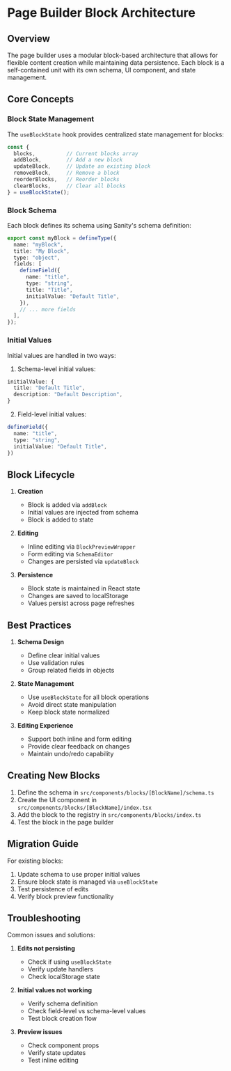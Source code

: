 # Page Builder Block Architecture

## Overview

The page builder uses a modular block-based architecture that allows for flexible content creation while maintaining data persistence. Each block is a self-contained unit with its own schema, UI component, and state management.

## Core Concepts

### Block State Management

The `useBlockState` hook provides centralized state management for blocks:

```typescript
const {
  blocks,          // Current blocks array
  addBlock,        // Add a new block
  updateBlock,     // Update an existing block
  removeBlock,     // Remove a block
  reorderBlocks,   // Reorder blocks
  clearBlocks,     // Clear all blocks
} = useBlockState();
```

### Block Schema

Each block defines its schema using Sanity's schema definition:

```typescript
export const myBlock = defineType({
  name: "myBlock",
  title: "My Block",
  type: "object",
  fields: [
    defineField({
      name: "title",
      type: "string",
      title: "Title",
      initialValue: "Default Title",
    }),
    // ... more fields
  ],
});
```

### Initial Values

Initial values are handled in two ways:

1. Schema-level initial values:
```typescript
initialValue: {
  title: "Default Title",
  description: "Default Description",
}
```

2. Field-level initial values:
```typescript
defineField({
  name: "title",
  type: "string",
  initialValue: "Default Title",
})
```

## Block Lifecycle

1. **Creation**
   - Block is added via `addBlock`
   - Initial values are injected from schema
   - Block is added to state

2. **Editing**
   - Inline editing via `BlockPreviewWrapper`
   - Form editing via `SchemaEditor`
   - Changes are persisted via `updateBlock`

3. **Persistence**
   - Block state is maintained in React state
   - Changes are saved to localStorage
   - Values persist across page refreshes

## Best Practices

1. **Schema Design**
   - Define clear initial values
   - Use validation rules
   - Group related fields in objects

2. **State Management**
   - Use `useBlockState` for all block operations
   - Avoid direct state manipulation
   - Keep block state normalized

3. **Editing Experience**
   - Support both inline and form editing
   - Provide clear feedback on changes
   - Maintain undo/redo capability

## Creating New Blocks

1. Define the schema in `src/components/blocks/[BlockName]/schema.ts`
2. Create the UI component in `src/components/blocks/[BlockName]/index.tsx`
3. Add the block to the registry in `src/components/blocks/index.ts`
4. Test the block in the page builder

## Migration Guide

For existing blocks:

1. Update schema to use proper initial values
2. Ensure block state is managed via `useBlockState`
3. Test persistence of edits
4. Verify block preview functionality

## Troubleshooting

Common issues and solutions:

1. **Edits not persisting**
   - Check if using `useBlockState`
   - Verify update handlers
   - Check localStorage state

2. **Initial values not working**
   - Verify schema definition
   - Check field-level vs schema-level values
   - Test block creation flow

3. **Preview issues**
   - Check component props
   - Verify state updates
   - Test inline editing 
